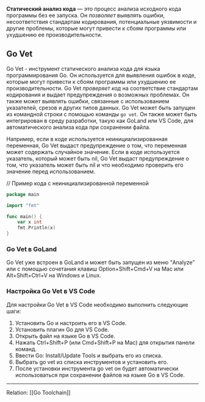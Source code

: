 **Статический анализ кода** — это процесс анализа исходного кода программы без ее запуска. Он *позволяет* выявлять ошибки, несоответствия стандартам кодирования, потенциальные уязвимости и другие проблемы, которые могут привести к сбоям программы или ухудшению ее производительности.

## Go Vet
Go Vet - инструмент статического анализа кода для языка программирования Go. Он используется для выявления ошибок в коде, которые могут привести к сбоям программы или ухудшению ее производительности.
Go Vet *проверяет код* на соответствие стандартам кодирования и выдает предупреждения о возможных проблемах. Он также может выявлять ошибки, связанные с использованием указателей, срезов и других типов данных.
Go Vet может быть запущен из командной строки с помощью команды `go vet`. Он также может быть интегрирован в среду разработки, такую как GoLand или VS Code, для автоматического анализа кода при сохранении файла.

Например, если в коде используется неинициализированная переменная, Go Vet выдаст предупреждение о том, что переменная может содержать случайное значение. Если в коде используется указатель, который может быть nil, Go Vet выдаст предупреждение о том, что указатель может быть nil и что необходимо проверить его значение перед использованием.

// Пример кода с неинициализированной переменной

```go
package main

import "fmt"

func main() {
	var x int
	fmt.Println(x)
}
```

### Go Vet в GoLand

Go Vet уже встроен в GoLand и может быть запущен из меню “Analyze” или с помощью сочетания клавиш Option+Shift+Cmd+V на Mac или Alt+Shift+Ctrl+V на Windows и Linux.

### Настройка Go Vet в VS Code

Для настройки Go Vet в VS Code необходимо выполнить следующие шаги:
1. Установить Go и настроить его в VS Code.
2. Установить плагин Go для VS Code.
3. Открыть файл на языке Go в VS Code.
4. Нажать Ctrl+Shift+P (или Cmd+Shift+P на Mac) для открытия панели команд.
5. Ввести Go: Install/Update Tools и выбрать его из списка.
6. Выбрать go vet из списка инструментов и установить его.
7. После установки инструмента go vet он будет автоматически использоваться при сохранении файлов на языке Go в VS Code.

---
Relation: [[Go Toolchain]]